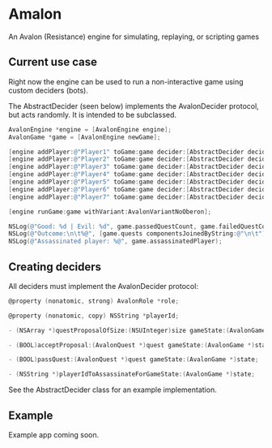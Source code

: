 Amalon
======

An Avalon (Resistance) engine for simulating, replaying, or scripting games

## Current use case

Right now the engine can be used to run a non-interactive game using custom deciders (bots).

The AbstractDecider (seen below) implements the AvalonDecider protocol, but acts randomly.  It is intended to be subclassed.

```objective-c
AvalonEngine *engine = [AvalonEngine engine];
AvalonGame *game = [AvalonEngine newGame];

[engine addPlayer:@"Player1" toGame:game decider:[AbstractDecider deciderWithId:@"Player1"]];
[engine addPlayer:@"Player2" toGame:game decider:[AbstractDecider deciderWithId:@"Player2"]];
[engine addPlayer:@"Player3" toGame:game decider:[AbstractDecider deciderWithId:@"Player3"]];
[engine addPlayer:@"Player4" toGame:game decider:[AbstractDecider deciderWithId:@"Player4"]];
[engine addPlayer:@"Player5" toGame:game decider:[AbstractDecider deciderWithId:@"Player5"]];
[engine addPlayer:@"Player6" toGame:game decider:[AbstractDecider deciderWithId:@"Player6"]];
[engine addPlayer:@"Player7" toGame:game decider:[AbstractDecider deciderWithId:@"Player7"]];

[engine runGame:game withVariant:AvalonVariantNoOberon];

NSLog(@"Good: %d | Evil: %d", game.passedQuestCount, game.failedQuestCount);
NSLog(@"Outcome:\n\t%@", [game.quests componentsJoinedByString:@"\n\t"]);
NSLog(@"Assassinated player: %@", game.assassinatedPlayer);
```

## Creating deciders

All deciders must implement the AvalonDecider protocol:

```objective-c
@property (nonatomic, strong) AvalonRole *role;

@property (nonatomic, copy) NSString *playerId;

- (NSArray *)questProposalOfSize:(NSUInteger)size gameState:(AvalonGame *)state;

- (BOOL)acceptProposal:(AvalonQuest *)quest gameState:(AvalonGame *)state;

- (BOOL)passQuest:(AvalonQuest *)quest gameState:(AvalonGame *)state;

- (NSString *)playerIdToAssassinateForGameState:(AvalonGame *)state;
```

See the AbstractDecider class for an example implementation.

## Example

Example app coming soon.